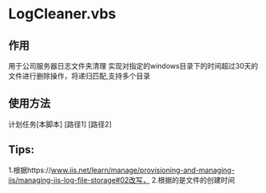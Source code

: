 # LogCleaner.vbs
## 作用
用于公司服务器日志文件夹清理
实现对指定的windows目录下的时间超过30天的文件进行删除操作，将递归匹配,支持多个目录
## 使用方法
计划任务[本脚本] [路径1] [路径2]
## Tips:
 1.根据https://www.iis.net/learn/manage/provisioning-and-managing-iis/managing-iis-log-file-storage#02改写，
 2.根据的是文件的创建时间